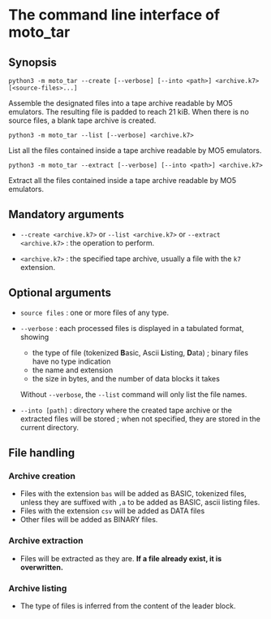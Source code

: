 # The command line interface of moto_tar

## Synopsis

```
python3 -m moto_tar --create [--verbose] [--into <path>] <archive.k7> [<source-files>...]
```

Assemble the designated files into a tape archive readable by MO5 emulators. The resulting file is padded to reach 21 kiB. When there is no source files, a blank tape archive is created.

```
python3 -m moto_tar --list [--verbose] <archive.k7>
```

List all the files contained inside a tape archive readable by MO5 emulators.

```
python3 -m moto_tar --extract [--verbose] [--into <path>] <archive.k7>
```

Extract all the files contained inside a tape archive readable by MO5 emulators.

## Mandatory arguments

* `--create <archive.k7>` or `--list <archive.k7>` or `--extract <archive.k7>` : the operation to perform.

* `<archive.k7>` : the specified tape archive, usually a file with the `k7` extension.

## Optional arguments

* `source files` : one or more files of any type.

* `--verbose` : each processed files is displayed in a tabulated format, showing

  * the type of file (tokenized **B**asic, Ascii **L**isting, **D**ata) ; binary files have no type indication
  * the name and extension
  * the size in bytes, and the number of data blocks it takes

  Without `--verbose`, the `--list` command will only list the file names.

* `--into [path]` : directory where the created tape archive or the extracted files will be stored ; when not specified, they are stored in the current directory.

## File handling

### Archive creation

* Files with the extension `bas` will be added as BASIC, tokenized files, unless they are suffixed with `,a` to be added as BASIC, ascii listing files.
* Files with the extension `csv` will be added as DATA files
* Other files will be added as BINARY files.

### Archive extraction

* Files will be extracted as they are. **If a file already exist, it is overwritten.**

### Archive listing

* The type of files is inferred from the content of the leader block.
